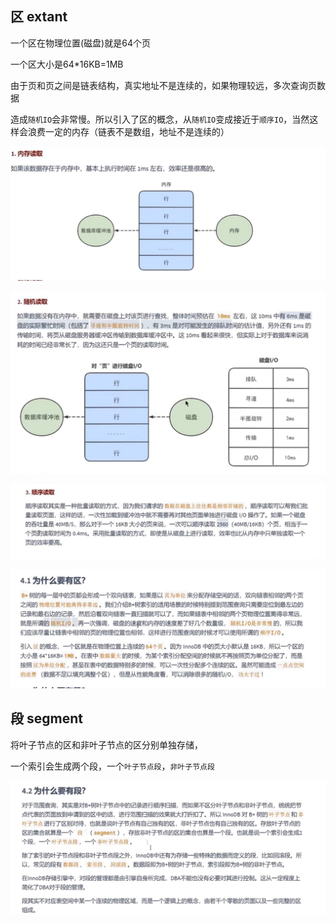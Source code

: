 区 extant
---

一个区在物理位置(磁盘)就是64个页

一个区大小是64*16KB=1MB

由于页和页之间是链表结构，真实地址不是连续的，如果物理较远，多次查询页数据

造成`随机IO`会非常慢。所以引入了区的概念，从`随机IO`变成接近于`顺序IO`，当然这样会浪费一定的内存（链表不是数组，地址不是连续的）

![img_97.png](img_97.png)

![img_98.png](img_98.png)

![img_99.png](img_99.png)

![img_96.png](img_96.png)


段 segment
---
将叶子节点的区和非叶子节点的区分别单独存储， 

一个索引会生成两个段，一个`叶子节点段`，`非叶子节点段`

![img_100.png](img_100.png)